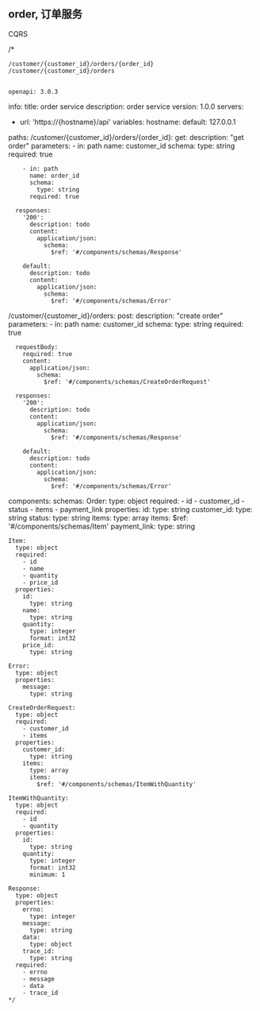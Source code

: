 
## order, 订单服务

CQRS  




/*

	/customer/{customer_id}/orders/{order_id}
	/customer/{customer_id}/orders

 
	openapi: 3.0.3
info:
  title: order service
  description: order service
  version: 1.0.0
servers:
  - url: 'https://{hostname}/api'
    variables:
      hostname:
        default: 127.0.0.1

paths:
  /customer/{customer_id}/orders/{order_id}:
    get:
      description: "get order"
      parameters:
        - in: path
          name: customer_id
          schema:
            type: string
          required: true

        - in: path
          name: order_id
          schema:
            type: string
          required: true

      responses:
        '200':
          description: todo
          content:
            application/json:
              schema:
                $ref: '#/components/schemas/Response'

        default:
          description: todo
          content:
            application/json:
              schema:
                $ref: '#/components/schemas/Error'

  /customer/{customer_id}/orders:
    post:
      description: "create order"
      parameters:
        - in: path
          name: customer_id
          schema:
            type: string
          required: true

      requestBody:
        required: true
        content:
          application/json:
            schema:
              $ref: '#/components/schemas/CreateOrderRequest'

      responses:
        '200':
          description: todo
          content:
            application/json:
              schema:
                $ref: '#/components/schemas/Response'

        default:
          description: todo
          content:
            application/json:
              schema:
                $ref: '#/components/schemas/Error'

components:
  schemas:
    Order:
      type: object
      required:
        - id
        - customer_id
        - status
        - items
        - payment_link
      properties:
        id:
          type: string
        customer_id:
          type: string
        status:
          type: string
        items:
          type: array
          items:
            $ref: '#/components/schemas/Item'
        payment_link:
          type: string

    Item:
      type: object
      required:
        - id
        - name
        - quantity
        - price_id
      properties:
        id:
          type: string
        name:
          type: string
        quantity:
          type: integer
          format: int32
        price_id:
          type: string

    Error:
      type: object
      properties:
        message:
          type: string

    CreateOrderRequest:
      type: object
      required:
        - customer_id
        - items
      properties:
        customer_id:
          type: string
        items:
          type: array
          items:
            $ref: '#/components/schemas/ItemWithQuantity'

    ItemWithQuantity:
      type: object
      required:
        - id
        - quantity
      properties:
        id:
          type: string
        quantity:
          type: integer
          format: int32
          minimum: 1

    Response:
      type: object
      properties:
        errno:
          type: integer
        message:
          type: string
        data:
          type: object
        trace_id:
          type: string
      required:
        - errno
        - message
        - data
        - trace_id
	*/

